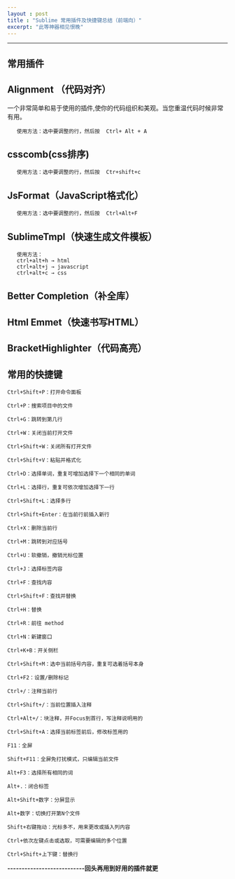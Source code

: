 ```yaml
---
layout : post
title : "Sublime 常用插件及快捷键总结（前端向）"
excerpt: "此等神器相见恨晚"
---
```


****

## 常用插件



## Alignment （代码对齐）

一个非常简单和易于使用的插件,使你的代码组织和美观。当您重温代码时候非常有用。


```   
   使用方法：选中要调整的行，然后按  Ctrl+ Alt + A
```


## csscomb(css排序)                  

```   
   使用方法：选中要调整的行，然后按  Ctr+shift+c
```


## JsFormat（JavaScript格式化）         

```   
   使用方法：选中要调整的行，然后按  Ctrl+Alt+F
```


## SublimeTmpl（快速生成文件模板）      
          

```   
   使用方法：
   ctrl+alt+h → html
   ctrl+alt+j → javascript   
   ctrl+alt+c → css
```


## Better Completion（补全库）


## Html Emmet（快速书写HTML）


## BracketHighlighter（代码高亮）

## 常用的快捷键


```
Ctrl+Shift+P：打开命令面板

Ctrl+P：搜索项目中的文件

Ctrl+G：跳转到第几行

Ctrl+W：关闭当前打开文件

Ctrl+Shift+W：关闭所有打开文件

Ctrl+Shift+V：粘贴并格式化

Ctrl+D：选择单词，重复可增加选择下一个相同的单词

Ctrl+L：选择行，重复可依次增加选择下一行

Ctrl+Shift+L：选择多行

Ctrl+Shift+Enter：在当前行前插入新行

Ctrl+X：删除当前行

Ctrl+M：跳转到对应括号

Ctrl+U：软撤销，撤销光标位置

Ctrl+J：选择标签内容

Ctrl+F：查找内容

Ctrl+Shift+F：查找并替换

Ctrl+H：替换

Ctrl+R：前往 method

Ctrl+N：新建窗口

Ctrl+K+B：开关侧栏

Ctrl+Shift+M：选中当前括号内容，重复可选着括号本身

Ctrl+F2：设置/删除标记

Ctrl+/：注释当前行

Ctrl+Shift+/：当前位置插入注释

Ctrl+Alt+/：块注释，并Focus到首行，写注释说明用的

Ctrl+Shift+A：选择当前标签前后，修改标签用的

F11：全屏

Shift+F11：全屏免打扰模式，只编辑当前文件

Alt+F3：选择所有相同的词

Alt+.：闭合标签

Alt+Shift+数字：分屏显示

Alt+数字：切换打开第N个文件

Shift+右键拖动：光标多不，用来更改或插入列内容

Ctrl+依次左键点击或选取，可需要编辑的多个位置

Ctrl+Shift+上下键：替换行

```

**---------------------------回头再用到好用的插件就更**




